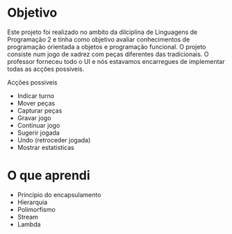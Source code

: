 # Objetivo

  Este projeto foi realizado no ambito da dilciplina de Linguagens de Programação 2 e tinha como objetivo avaliar conhecimentos de programação orientada a objetos e programação funcional.
    O projeto consiste num jogo de xadrez com peças diferentes das tradicionais. O professor forneceu todo o UI e nós estavamos encarregues de implementar todas as acções possiveis.
    
Acções possiveis
  - Indicar turno
  - Mover peças
  - Capturar peças
  - Gravar jogo
  - Continuar jogo
  - Sugerir jogada
  - Undo (retroceder jogada)
  - Mostrar estatisticas

# O que aprendi
  - Principio do encapsulamento
  - Hierarquia
  - Polimorfismo
  - Stream
  - Lambda
